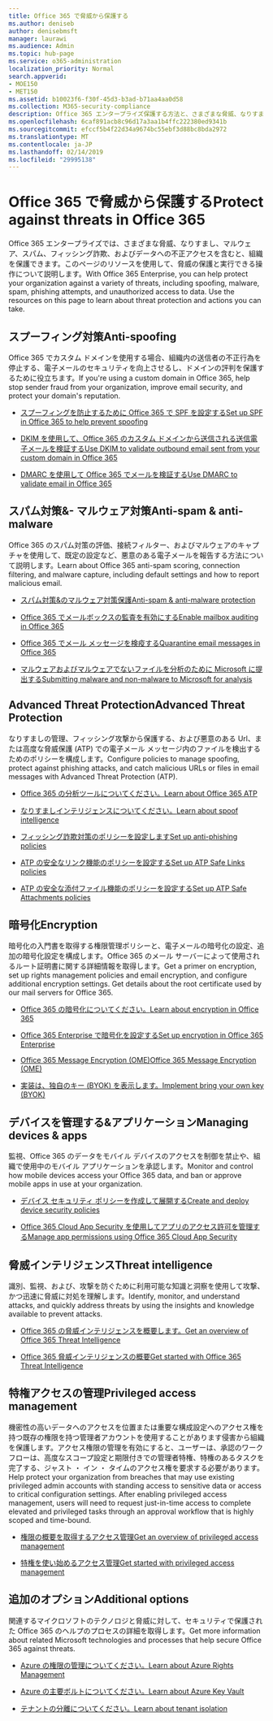 ```yaml
---
title: Office 365 で脅威から保護する
ms.author: deniseb
author: denisebmsft
manager: laurawi
ms.audience: Admin
ms.topic: hub-page
ms.service: o365-administration
localization_priority: Normal
search.appverid:
- MOE150
- MET150
ms.assetid: b10023f6-f30f-45d3-b3ad-b71aa4aa0d58
ms.collection: M365-security-compliance
description: Office 365 エンタープライズ保護する方法と、さまざまな脅威、なりすまし、マルウェア、スパム、フィッシング詐欺、およびデータへの不正アクセスを含む、組織について説明します。
ms.openlocfilehash: 6caf891acb8c96d17a3aa1b4ffc222380ed9341b
ms.sourcegitcommit: efccf5b4f22d34a9674bc55ebf3d88bc8bda2972
ms.translationtype: MT
ms.contentlocale: ja-JP
ms.lasthandoff: 02/14/2019
ms.locfileid: "29995138"
---
```

# <a name="protect-against-threats-in-office-365"></a><span data-ttu-id="f76f3-103">Office 365 で脅威から保護する</span><span class="sxs-lookup"><span data-stu-id="f76f3-103">Protect against threats in Office 365</span></span>

<span data-ttu-id="f76f3-p101">Office 365 エンタープライズでは、さまざまな脅威、なりすまし、マルウェア、スパム、フィッシング詐欺、およびデータへの不正アクセスを含むと、組織を保護できます。このページのリソースを使用して、脅威の保護と実行できる操作について説明します。</span><span class="sxs-lookup"><span data-stu-id="f76f3-p101">With Office 365 Enterprise, you can help protect your organization against a variety of threats, including spoofing, malware, spam, phishing attempts, and unauthorized access to data. Use the resources on this page to learn about threat protection and actions you can take.</span></span>
  
## <a name="anti-spoofing"></a><span data-ttu-id="f76f3-106">スプーフィング対策</span><span class="sxs-lookup"><span data-stu-id="f76f3-106">Anti-spoofing</span></span>

<span data-ttu-id="f76f3-107">Office 365 でカスタム ドメインを使用する場合、組織内の送信者の不正行為を停止する、電子メールのセキュリティを向上させるし、ドメインの評判を保護するために役立ちます。</span><span class="sxs-lookup"><span data-stu-id="f76f3-107">If you're using a custom domain in Office 365, help stop sender fraud from your organization, improve email security, and protect your domain's reputation.</span></span>
  
- [<span data-ttu-id="f76f3-108">スプーフィングを防止するために Office 365 で SPF を設定する</span><span class="sxs-lookup"><span data-stu-id="f76f3-108">Set up SPF in Office 365 to help prevent spoofing</span></span>](set-up-spf-in-office-365-to-help-prevent-spoofing.md)
    
- [<span data-ttu-id="f76f3-109">DKIM を使用して、Office 365 のカスタム ドメインから送信される送信電子メールを検証する</span><span class="sxs-lookup"><span data-stu-id="f76f3-109">Use DKIM to validate outbound email sent from your custom domain in Office 365</span></span>](use-dkim-to-validate-outbound-email.md)
    
- [<span data-ttu-id="f76f3-110">DMARC を使用して Office 365 でメールを検証する</span><span class="sxs-lookup"><span data-stu-id="f76f3-110">Use DMARC to validate email in Office 365</span></span>](use-dmarc-to-validate-email.md)
    
## <a name="anti-spam-amp-anti-malware"></a><span data-ttu-id="f76f3-111">スパム対策&amp;- マルウェア対策</span><span class="sxs-lookup"><span data-stu-id="f76f3-111">Anti-spam &amp; anti-malware</span></span>

<span data-ttu-id="f76f3-112">Office 365 のスパム対策の評価、接続フィルター、およびマルウェアのキャプチャを使用して、既定の設定など、悪意のある電子メールを報告する方法について説明します。</span><span class="sxs-lookup"><span data-stu-id="f76f3-112">Learn about Office 365 anti-spam scoring, connection filtering, and malware capture, including default settings and how to report malicious email.</span></span>
  
- [<span data-ttu-id="f76f3-113">スパム対策&amp;のマルウェア対策保護</span><span class="sxs-lookup"><span data-stu-id="f76f3-113">Anti-spam &amp; anti-malware protection</span></span>](anti-spam-and-anti-malware-protection.md)
    
- [<span data-ttu-id="f76f3-114">Office 365 でメールボックスの監査を有効にする</span><span class="sxs-lookup"><span data-stu-id="f76f3-114">Enable mailbox auditing in Office 365</span></span>](enable-mailbox-auditing.md)
    
- [<span data-ttu-id="f76f3-115">Office 365 でメール メッセージを検疫する</span><span class="sxs-lookup"><span data-stu-id="f76f3-115">Quarantine email messages in Office 365</span></span>](quarantine-email-messages.md)
    
- [<span data-ttu-id="f76f3-116">マルウェアおよびマルウェアでないファイルを分析のために Microsoft に提出する</span><span class="sxs-lookup"><span data-stu-id="f76f3-116">Submitting malware and non-malware to Microsoft for analysis</span></span>](submitting-malware-and-non-malware-to-microsoft-for-analysis.md)
    
## <a name="advanced-threat-protection"></a><span data-ttu-id="f76f3-117">Advanced Threat Protection</span><span class="sxs-lookup"><span data-stu-id="f76f3-117">Advanced Threat Protection</span></span>

<span data-ttu-id="f76f3-118">なりすましの管理、フィッシング攻撃から保護する、および悪意のある Url、または高度な脅威保護 (ATP) での電子メール メッセージ内のファイルを検出するためのポリシーを構成します。</span><span class="sxs-lookup"><span data-stu-id="f76f3-118">Configure policies to manage spoofing, protect against phishing attacks, and catch malicious URLs or files in email messages with Advanced Threat Protection (ATP).</span></span>
  
- [<span data-ttu-id="f76f3-119">Office 365 の分析ツールについてください。</span><span class="sxs-lookup"><span data-stu-id="f76f3-119">Learn about Office 365 ATP</span></span>](office-365-atp.md)
    
- [<span data-ttu-id="f76f3-120">なりすましインテリジェンスについてください。</span><span class="sxs-lookup"><span data-stu-id="f76f3-120">Learn about spoof intelligence</span></span>](learn-about-spoof-intelligence.md)
    
- [<span data-ttu-id="f76f3-121">フィッシング詐欺対策のポリシーを設定します</span><span class="sxs-lookup"><span data-stu-id="f76f3-121">Set up anti-phishing policies</span></span>](set-up-anti-phishing-policies.md)
    
- [<span data-ttu-id="f76f3-122">ATP の安全なリンク機能のポリシーを設定する</span><span class="sxs-lookup"><span data-stu-id="f76f3-122">Set up ATP Safe Links policies</span></span>](set-up-atp-safe-links-policies.md)
    
- [<span data-ttu-id="f76f3-123">ATP の安全な添付ファイル機能のポリシーを設定する</span><span class="sxs-lookup"><span data-stu-id="f76f3-123">Set up ATP Safe Attachments policies</span></span>](set-up-atp-safe-attachments-policies.md)
    
## <a name="encryption"></a><span data-ttu-id="f76f3-124">暗号化</span><span class="sxs-lookup"><span data-stu-id="f76f3-124">Encryption</span></span>

<span data-ttu-id="f76f3-p102">暗号化の入門書を取得する権限管理ポリシーと、電子メールの暗号化の設定、追加の暗号化設定を構成します。Office 365 のメール サーバーによって使用されるルート証明書に関する詳細情報を取得します。</span><span class="sxs-lookup"><span data-stu-id="f76f3-p102">Get a primer on encryption, set up rights management policies and email encryption, and configure additional encryption settings. Get details about the root certificate used by our mail servers for Office 365.</span></span>
  
- [<span data-ttu-id="f76f3-127">Office 365 の暗号化についてください。</span><span class="sxs-lookup"><span data-stu-id="f76f3-127">Learn about encryption in Office 365</span></span>](encryption.md)
    
- [<span data-ttu-id="f76f3-128">Office 365 Enterprise で暗号化を設定する</span><span class="sxs-lookup"><span data-stu-id="f76f3-128">Set up encryption in Office 365 Enterprise</span></span>](set-up-encryption.md)
    
- [<span data-ttu-id="f76f3-129">Office 365 Message Encryption (OME)</span><span class="sxs-lookup"><span data-stu-id="f76f3-129">Office 365 Message Encryption (OME)</span></span>](ome.md)
    
- [<span data-ttu-id="f76f3-130">実装は、独自のキー (BYOK) を表示します。</span><span class="sxs-lookup"><span data-stu-id="f76f3-130">Implement bring your own key (BYOK)</span></span>](https://docs.microsoft.com/azure/key-vault/key-vault-hsm-protected-keys#implementing-bring-your-own-key-byok-for-azure-key-vault)
    
## <a name="managing-devices-amp-apps"></a><span data-ttu-id="f76f3-131">デバイスを管理する&amp;アプリケーション</span><span class="sxs-lookup"><span data-stu-id="f76f3-131">Managing devices &amp; apps</span></span>

<span data-ttu-id="f76f3-132">監視、Office 365 のデータをモバイル デバイスのアクセスを制御を禁止や、組織で使用中のモバイル アプリケーションを承認します。</span><span class="sxs-lookup"><span data-stu-id="f76f3-132">Monitor and control how mobile devices access your Office 365 data, and ban or approve mobile apps in use at your organization.</span></span>
  
- [<span data-ttu-id="f76f3-133">デバイス セキュリティ ポリシーを作成して展開する</span><span class="sxs-lookup"><span data-stu-id="f76f3-133">Create and deploy device security policies</span></span>](https://support.office.com/article/d310f556-8bfb-497b-9bd7-fe3c36ea2fd6)
    
- [<span data-ttu-id="f76f3-134">Office 365 Cloud App Security を使用してアプリのアクセス許可を管理する</span><span class="sxs-lookup"><span data-stu-id="f76f3-134">Manage app permissions using Office 365 Cloud App Security</span></span>](manage-app-permissions-in-ocas.md)
    
## <a name="threat-intelligence"></a><span data-ttu-id="f76f3-135">脅威インテリジェンス</span><span class="sxs-lookup"><span data-stu-id="f76f3-135">Threat intelligence</span></span>

<span data-ttu-id="f76f3-136">識別、監視、および、攻撃を防ぐために利用可能な知識と洞察を使用して攻撃、かつ迅速に脅威に対処を理解します。</span><span class="sxs-lookup"><span data-stu-id="f76f3-136">Identify, monitor, and understand attacks, and quickly address threats by using the insights and knowledge available to prevent attacks.</span></span>
  
- [<span data-ttu-id="f76f3-137">Office 365 の脅威インテリジェンスを概要します。</span><span class="sxs-lookup"><span data-stu-id="f76f3-137">Get an overview of Office 365 Threat Intelligence</span></span>](office-365-ti.md)
    
- [<span data-ttu-id="f76f3-138">Office 365 脅威インテリジェンスの概要</span><span class="sxs-lookup"><span data-stu-id="f76f3-138">Get started with Office 365 Threat Intelligence</span></span>](get-started-with-ti.md)
    
## <a name="privileged-access-management"></a><span data-ttu-id="f76f3-139">特権アクセスの管理</span><span class="sxs-lookup"><span data-stu-id="f76f3-139">Privileged access management</span></span>

<span data-ttu-id="f76f3-p103">機密性の高いデータへのアクセスを位置または重要な構成設定へのアクセス権を持つ既存の権限を持つ管理者アカウントを使用することがあります侵害から組織を保護します。アクセス権限の管理を有効にすると、ユーザーは、承認のワークフローは、高度なスコープ設定と期限付きでの管理者特権、特権のあるタスクを完了する、ジャスト ・ イン ・ タイムのアクセス権を要求する必要があります。</span><span class="sxs-lookup"><span data-stu-id="f76f3-p103">Help protect your organization from breaches that may use existing privileged admin accounts with standing access to sensitive data or access to critical configuration settings. After enabling privileged access management, users will need to request just-in-time access to complete elevated and privileged tasks through an approval workflow that is highly scoped and time-bound.</span></span>
  
- [<span data-ttu-id="f76f3-142">権限の概要を取得するアクセス管理</span><span class="sxs-lookup"><span data-stu-id="f76f3-142">Get an overview of privileged access management</span></span>](privileged-access-management-overview.md)
    
- [<span data-ttu-id="f76f3-143">特権を使い始めるアクセス管理</span><span class="sxs-lookup"><span data-stu-id="f76f3-143">Get started with privileged access management</span></span>](privileged-access-management-configuration.md)

## <a name="additional-options"></a><span data-ttu-id="f76f3-144">追加のオプション</span><span class="sxs-lookup"><span data-stu-id="f76f3-144">Additional options</span></span>

<span data-ttu-id="f76f3-145">関連するマイクロソフトのテクノロジと脅威に対して、セキュリティで保護された Office 365 のヘルプのプロセスの詳細を取得します。</span><span class="sxs-lookup"><span data-stu-id="f76f3-145">Get more information about related Microsoft technologies and processes that help secure Office 365 against threats.</span></span>
  
- [<span data-ttu-id="f76f3-146">Azure の権限の管理についてください。</span><span class="sxs-lookup"><span data-stu-id="f76f3-146">Learn about Azure Rights Management</span></span>](https://docs.microsoft.com/information-protection/understand-explore/what-is-azure-rms)
    
- [<span data-ttu-id="f76f3-147">Azure の主要ボルトについてください。</span><span class="sxs-lookup"><span data-stu-id="f76f3-147">Learn about Azure Key Vault</span></span>](https://docs.microsoft.com/azure/key-vault/)
    
- [<span data-ttu-id="f76f3-148">テナントの分離についてください。</span><span class="sxs-lookup"><span data-stu-id="f76f3-148">Learn about tenant isolation</span></span>](http://download.microsoft.com/download/3/F/0/3F0420A2-657B-44B6-B21E-D7BD98A94390/Tenant%20Isolation%20in%20Office%20365.pdf)
    

